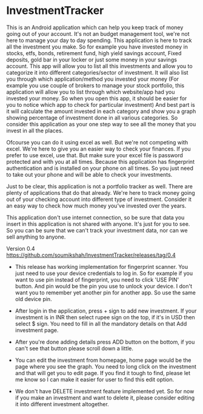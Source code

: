# InvestmentTracker

This is an Android application which can help you keep track of money going out of your account. It's not an budget management tool, we're not here to manage your day to day spending. This application is here to track all the investment you make. So for example you have invested money in stocks, etfs, bonds, retirement fund, high yield savings account, Fixed deposits, gold bar in your locker or just some money in your savings account. This app will allow you to list all this investments and allow you to categorize it into different categories/sector of investment. It will also list you through which application/method you invested your money (For example you use couple of brokers to manage your stock portfolio, this application will allow you to list through which website/app had you invested your money. So when you open this app, it should be easier for you to notice which app to check for particular investment)  And best part is it will calculate the amount invested in each category and show you a graph showing percentage of investment done in all various categories. So consider this application as your one step way to see all the money that you invest in all the places.


Ofcourse you can do it using excel as well. But we're not competing with excel. We're here to give you an easier way to check your finances. If you prefer to use excel, use that. But make sure your excel file is password protected and with you at all times. Because this application has fingerprint authentication and is installed on your phone on all times. So you just need to take out your phone and will be able to check your investments. 


Just to be clear, this application is not a portfolio tracker as well. There are plenty of applications that do that already. We're here to track money going out of your checking account into different type of investment. Consider it an easy way to check how much money you've invested over the years.

This application don't use internet connection, so be sure that data you insert in this application is not shared with anyone. It's just for you to see. So you can be sure that we can't track your investment data, nor can we sell anything to anyone.

Version 0.4 https://github.com/soumikshah/InvestmentTracker/releases/tag/0.4


- This release has working implementation for fingerprint scanner. You just need to use your device credentials to log in. So for example if you want to use pin instead of fingerprint, you need to click 'USE PIN' button. And pin would be the pin you use to unlock your device. I don't want you to remember yet another pin for another app. So use the same old device pin. 

- After login in the application, press + sign to add new investment. If your investment is in INR then select rupee sign on the top, if it's in USD then select $ sign. You need to fill in all the mandatory details on that Add investment page.

- After you're done adding details press ADD button on the bottom, if you can't see that button please scroll down a little.

- You can edit the investment from homepage, home page would be the page where you see the graph. You need to long click on the investment and that will get you to edit page. If you find it tough to find, please let me know so I can make it easier for user to find this edit option.

- We don't have DELETE investment feature implemented yet. So for now if you make an investment and want to delete it, please consider editing it into different investment altogether.
